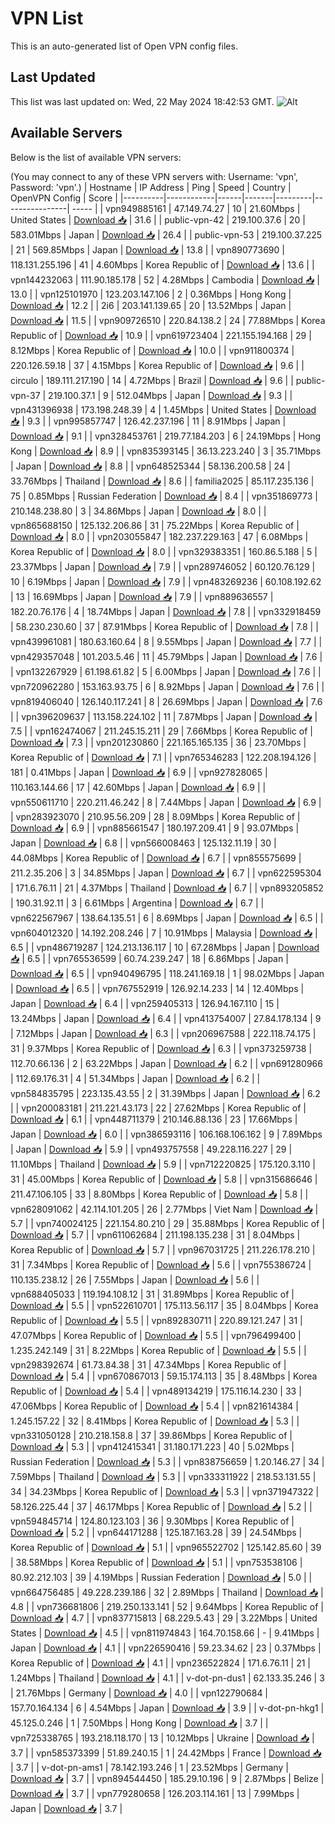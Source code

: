 # VPN List

This is an auto-generated list of Open VPN config files.

## Last Updated

This list was last updated on: Wed, 22 May 2024 18:42:53 GMT.
![Alt](https://repobeats.axiom.co/api/embed/186b98318ef1479477931607c1ad7d823f12451f.svg "Repobeats analytics image")

## Available Servers

Below is the list of available VPN servers:

(You may connect to any of these VPN servers with: Username: 'vpn', Password: 'vpn'.)
| Hostname | IP Address | Ping | Speed | Country | OpenVPN Config | Score |
|----------|------------|------|-------|---------|----------------| ----- |
| vpn949885161 | 47.149.74.27 | 10 | 21.60Mbps | United States | [Download 📥](./configs/server_0_US.ovpn) | 31.6 |
| public-vpn-42 | 219.100.37.6 | 20 | 583.01Mbps | Japan | [Download 📥](./configs/server_1_JP.ovpn) | 26.4 |
| public-vpn-53 | 219.100.37.225 | 21 | 569.85Mbps | Japan | [Download 📥](./configs/server_2_JP.ovpn) | 13.8 |
| vpn890773690 | 118.131.255.196 | 41 | 4.60Mbps | Korea Republic of | [Download 📥](./configs/server_3_KR.ovpn) | 13.6 |
| vpn144232063 | 111.90.185.178 | 52 | 4.28Mbps | Cambodia | [Download 📥](./configs/server_4_KH.ovpn) | 13.0 |
| vpn125101970 | 123.203.147.106 | 2 | 0.36Mbps | Hong Kong | [Download 📥](./configs/server_5_HK.ovpn) | 12.2 |
| 2i6 | 203.141.139.65 | 20 | 13.52Mbps | Japan | [Download 📥](./configs/server_6_JP.ovpn) | 11.5 |
| vpn909726510 | 220.84.138.2 | 24 | 77.88Mbps | Korea Republic of | [Download 📥](./configs/server_7_KR.ovpn) | 10.9 |
| vpn619723404 | 221.155.194.168 | 29 | 8.12Mbps | Korea Republic of | [Download 📥](./configs/server_8_KR.ovpn) | 10.0 |
| vpn911800374 | 220.126.59.18 | 37 | 4.15Mbps | Korea Republic of | [Download 📥](./configs/server_9_KR.ovpn) | 9.6 |
| circulo | 189.111.217.190 | 14 | 4.72Mbps | Brazil | [Download 📥](./configs/server_10_BR.ovpn) | 9.6 |
| public-vpn-37 | 219.100.37.1 | 9 | 512.04Mbps | Japan | [Download 📥](./configs/server_11_JP.ovpn) | 9.3 |
| vpn431396938 | 173.198.248.39 | 4 | 1.45Mbps | United States | [Download 📥](./configs/server_12_US.ovpn) | 9.3 |
| vpn995857747 | 126.42.237.196 | 11 | 8.91Mbps | Japan | [Download 📥](./configs/server_13_JP.ovpn) | 9.1 |
| vpn328453761 | 219.77.184.203 | 6 | 24.19Mbps | Hong Kong | [Download 📥](./configs/server_14_HK.ovpn) | 8.9 |
| vpn835393145 | 36.13.223.240 | 3 | 35.71Mbps | Japan | [Download 📥](./configs/server_15_JP.ovpn) | 8.8 |
| vpn648525344 | 58.136.200.58 | 24 | 33.76Mbps | Thailand | [Download 📥](./configs/server_16_TH.ovpn) | 8.6 |
| familia2025 | 85.117.235.136 | 75 | 0.85Mbps | Russian Federation | [Download 📥](./configs/server_17_RU.ovpn) | 8.4 |
| vpn351869773 | 210.148.238.80 | 3 | 34.86Mbps | Japan | [Download 📥](./configs/server_18_JP.ovpn) | 8.0 |
| vpn865688150 | 125.132.206.86 | 31 | 75.22Mbps | Korea Republic of | [Download 📥](./configs/server_19_KR.ovpn) | 8.0 |
| vpn203055847 | 182.237.229.163 | 47 | 6.08Mbps | Korea Republic of | [Download 📥](./configs/server_20_KR.ovpn) | 8.0 |
| vpn329383351 | 160.86.5.188 | 5 | 23.37Mbps | Japan | [Download 📥](./configs/server_21_JP.ovpn) | 7.9 |
| vpn289746052 | 60.120.76.129 | 10 | 6.19Mbps | Japan | [Download 📥](./configs/server_22_JP.ovpn) | 7.9 |
| vpn483269236 | 60.108.192.62 | 13 | 16.69Mbps | Japan | [Download 📥](./configs/server_23_JP.ovpn) | 7.9 |
| vpn889636557 | 182.20.76.176 | 4 | 18.74Mbps | Japan | [Download 📥](./configs/server_24_JP.ovpn) | 7.8 |
| vpn332918459 | 58.230.230.60 | 37 | 87.91Mbps | Korea Republic of | [Download 📥](./configs/server_25_KR.ovpn) | 7.8 |
| vpn439961081 | 180.63.160.64 | 8 | 9.55Mbps | Japan | [Download 📥](./configs/server_26_JP.ovpn) | 7.7 |
| vpn429357048 | 101.203.5.46 | 11 | 45.79Mbps | Japan | [Download 📥](./configs/server_27_JP.ovpn) | 7.6 |
| vpn132267929 | 61.198.61.82 | 5 | 6.00Mbps | Japan | [Download 📥](./configs/server_28_JP.ovpn) | 7.6 |
| vpn720962280 | 153.163.93.75 | 6 | 8.92Mbps | Japan | [Download 📥](./configs/server_29_JP.ovpn) | 7.6 |
| vpn819406040 | 126.140.117.241 | 8 | 26.69Mbps | Japan | [Download 📥](./configs/server_30_JP.ovpn) | 7.6 |
| vpn396209637 | 113.158.224.102 | 11 | 7.87Mbps | Japan | [Download 📥](./configs/server_31_JP.ovpn) | 7.5 |
| vpn162474067 | 211.245.15.211 | 29 | 7.66Mbps | Korea Republic of | [Download 📥](./configs/server_32_KR.ovpn) | 7.3 |
| vpn201230860 | 221.165.165.135 | 36 | 23.70Mbps | Korea Republic of | [Download 📥](./configs/server_33_KR.ovpn) | 7.1 |
| vpn765346283 | 122.208.194.126 | 181 | 0.41Mbps | Japan | [Download 📥](./configs/server_34_JP.ovpn) | 6.9 |
| vpn927828065 | 110.163.144.66 | 17 | 42.60Mbps | Japan | [Download 📥](./configs/server_35_JP.ovpn) | 6.9 |
| vpn550611710 | 220.211.46.242 | 8 | 7.44Mbps | Japan | [Download 📥](./configs/server_36_JP.ovpn) | 6.9 |
| vpn283923070 | 210.95.56.209 | 28 | 8.09Mbps | Korea Republic of | [Download 📥](./configs/server_37_KR.ovpn) | 6.9 |
| vpn885661547 | 180.197.209.41 | 9 | 93.07Mbps | Japan | [Download 📥](./configs/server_38_JP.ovpn) | 6.8 |
| vpn566008463 | 125.132.11.19 | 30 | 44.08Mbps | Korea Republic of | [Download 📥](./configs/server_39_KR.ovpn) | 6.7 |
| vpn855575699 | 211.2.35.206 | 3 | 34.85Mbps | Japan | [Download 📥](./configs/server_40_JP.ovpn) | 6.7 |
| vpn622595304 | 171.6.76.11 | 21 | 4.37Mbps | Thailand | [Download 📥](./configs/server_41_TH.ovpn) | 6.7 |
| vpn893205852 | 190.31.92.11 | 3 | 6.61Mbps | Argentina | [Download 📥](./configs/server_42_AR.ovpn) | 6.7 |
| vpn622567967 | 138.64.135.51 | 6 | 8.69Mbps | Japan | [Download 📥](./configs/server_43_JP.ovpn) | 6.5 |
| vpn604012320 | 14.192.208.246 | 7 | 10.91Mbps | Malaysia | [Download 📥](./configs/server_44_MY.ovpn) | 6.5 |
| vpn486719287 | 124.213.136.117 | 10 | 67.28Mbps | Japan | [Download 📥](./configs/server_45_JP.ovpn) | 6.5 |
| vpn765536599 | 60.74.239.247 | 18 | 6.86Mbps | Japan | [Download 📥](./configs/server_46_JP.ovpn) | 6.5 |
| vpn940496795 | 118.241.169.18 | 1 | 98.02Mbps | Japan | [Download 📥](./configs/server_47_JP.ovpn) | 6.5 |
| vpn767552919 | 126.92.14.233 | 14 | 12.40Mbps | Japan | [Download 📥](./configs/server_48_JP.ovpn) | 6.4 |
| vpn259405313 | 126.94.167.110 | 15 | 13.24Mbps | Japan | [Download 📥](./configs/server_49_JP.ovpn) | 6.4 |
| vpn413754007 | 27.84.178.134 | 9 | 7.12Mbps | Japan | [Download 📥](./configs/server_50_JP.ovpn) | 6.3 |
| vpn206967588 | 222.118.74.175 | 31 | 9.37Mbps | Korea Republic of | [Download 📥](./configs/server_51_KR.ovpn) | 6.3 |
| vpn373259738 | 112.70.66.136 | 2 | 63.22Mbps | Japan | [Download 📥](./configs/server_52_JP.ovpn) | 6.2 |
| vpn691280966 | 112.69.176.31 | 4 | 51.34Mbps | Japan | [Download 📥](./configs/server_53_JP.ovpn) | 6.2 |
| vpn584835795 | 223.135.43.55 | 2 | 31.39Mbps | Japan | [Download 📥](./configs/server_54_JP.ovpn) | 6.2 |
| vpn200083181 | 211.221.43.173 | 22 | 27.62Mbps | Korea Republic of | [Download 📥](./configs/server_55_KR.ovpn) | 6.1 |
| vpn448711379 | 210.146.88.136 | 23 | 17.66Mbps | Japan | [Download 📥](./configs/server_56_JP.ovpn) | 6.0 |
| vpn386593116 | 106.168.106.162 | 9 | 7.89Mbps | Japan | [Download 📥](./configs/server_57_JP.ovpn) | 5.9 |
| vpn493757558 | 49.228.116.227 | 29 | 11.10Mbps | Thailand | [Download 📥](./configs/server_58_TH.ovpn) | 5.9 |
| vpn712220825 | 175.120.3.110 | 31 | 45.00Mbps | Korea Republic of | [Download 📥](./configs/server_59_KR.ovpn) | 5.8 |
| vpn315686646 | 211.47.106.105 | 33 | 8.80Mbps | Korea Republic of | [Download 📥](./configs/server_60_KR.ovpn) | 5.8 |
| vpn628091062 | 42.114.101.205 | 26 | 2.77Mbps | Viet Nam | [Download 📥](./configs/server_61_VN.ovpn) | 5.7 |
| vpn740024125 | 221.154.80.210 | 29 | 35.88Mbps | Korea Republic of | [Download 📥](./configs/server_62_KR.ovpn) | 5.7 |
| vpn611062684 | 211.198.135.238 | 31 | 8.04Mbps | Korea Republic of | [Download 📥](./configs/server_63_KR.ovpn) | 5.7 |
| vpn967031725 | 211.226.178.210 | 31 | 7.34Mbps | Korea Republic of | [Download 📥](./configs/server_64_KR.ovpn) | 5.6 |
| vpn755386724 | 110.135.238.12 | 26 | 7.55Mbps | Japan | [Download 📥](./configs/server_65_JP.ovpn) | 5.6 |
| vpn688405033 | 119.194.108.12 | 31 | 31.89Mbps | Korea Republic of | [Download 📥](./configs/server_66_KR.ovpn) | 5.5 |
| vpn522610701 | 175.113.56.117 | 35 | 8.04Mbps | Korea Republic of | [Download 📥](./configs/server_67_KR.ovpn) | 5.5 |
| vpn892830711 | 220.89.121.247 | 31 | 47.07Mbps | Korea Republic of | [Download 📥](./configs/server_68_KR.ovpn) | 5.5 |
| vpn796499400 | 1.235.242.149 | 31 | 8.22Mbps | Korea Republic of | [Download 📥](./configs/server_69_KR.ovpn) | 5.5 |
| vpn298392674 | 61.73.84.38 | 31 | 47.34Mbps | Korea Republic of | [Download 📥](./configs/server_70_KR.ovpn) | 5.4 |
| vpn670867013 | 59.15.174.113 | 35 | 8.48Mbps | Korea Republic of | [Download 📥](./configs/server_71_KR.ovpn) | 5.4 |
| vpn489134219 | 175.116.14.230 | 33 | 47.06Mbps | Korea Republic of | [Download 📥](./configs/server_72_KR.ovpn) | 5.4 |
| vpn821614384 | 1.245.157.22 | 32 | 8.41Mbps | Korea Republic of | [Download 📥](./configs/server_73_KR.ovpn) | 5.3 |
| vpn331050128 | 210.218.158.8 | 37 | 39.86Mbps | Korea Republic of | [Download 📥](./configs/server_74_KR.ovpn) | 5.3 |
| vpn412415341 | 31.180.171.223 | 40 | 5.02Mbps | Russian Federation | [Download 📥](./configs/server_75_RU.ovpn) | 5.3 |
| vpn838756659 | 1.20.146.27 | 34 | 7.59Mbps | Thailand | [Download 📥](./configs/server_76_TH.ovpn) | 5.3 |
| vpn333311922 | 218.53.131.55 | 34 | 34.23Mbps | Korea Republic of | [Download 📥](./configs/server_77_KR.ovpn) | 5.3 |
| vpn371947322 | 58.126.225.44 | 37 | 46.17Mbps | Korea Republic of | [Download 📥](./configs/server_78_KR.ovpn) | 5.2 |
| vpn594845714 | 124.80.123.103 | 36 | 9.30Mbps | Korea Republic of | [Download 📥](./configs/server_79_KR.ovpn) | 5.2 |
| vpn644171288 | 125.187.163.28 | 39 | 24.54Mbps | Korea Republic of | [Download 📥](./configs/server_80_KR.ovpn) | 5.1 |
| vpn965522702 | 125.142.85.60 | 39 | 38.58Mbps | Korea Republic of | [Download 📥](./configs/server_81_KR.ovpn) | 5.1 |
| vpn753538106 | 80.92.212.103 | 39 | 4.19Mbps | Russian Federation | [Download 📥](./configs/server_82_RU.ovpn) | 5.0 |
| vpn664756485 | 49.228.239.186 | 32 | 2.89Mbps | Thailand | [Download 📥](./configs/server_83_TH.ovpn) | 4.8 |
| vpn736681806 | 219.250.133.141 | 52 | 9.64Mbps | Korea Republic of | [Download 📥](./configs/server_84_KR.ovpn) | 4.7 |
| vpn837715813 | 68.229.5.43 | 29 | 3.22Mbps | United States | [Download 📥](./configs/server_85_US.ovpn) | 4.5 |
| vpn811974843 | 164.70.158.66 | - | 9.41Mbps | Japan | [Download 📥](./configs/server_86_JP.ovpn) | 4.1 |
| vpn226590416 | 59.23.34.62 | 23 | 0.37Mbps | Korea Republic of | [Download 📥](./configs/server_87_KR.ovpn) | 4.1 |
| vpn236522824 | 171.6.76.11 | 21 | 1.24Mbps | Thailand | [Download 📥](./configs/server_88_TH.ovpn) | 4.1 |
| v-dot-pn-dus1 | 62.133.35.246 | 3 | 21.76Mbps | Germany | [Download 📥](./configs/server_89_DE.ovpn) | 4.0 |
| vpn122790684 | 157.70.164.134 | 6 | 4.54Mbps | Japan | [Download 📥](./configs/server_90_JP.ovpn) | 3.9 |
| v-dot-pn-hkg1 | 45.125.0.246 | 1 | 7.50Mbps | Hong Kong | [Download 📥](./configs/server_91_HK.ovpn) | 3.7 |
| vpn725338765 | 193.218.118.170 | 13 | 10.12Mbps | Ukraine | [Download 📥](./configs/server_92_UA.ovpn) | 3.7 |
| vpn585373399 | 51.89.240.15 | 1 | 24.42Mbps | France | [Download 📥](./configs/server_93_FR.ovpn) | 3.7 |
| v-dot-pn-ams1 | 78.142.193.246 | 1 | 23.52Mbps | Germany | [Download 📥](./configs/server_94_DE.ovpn) | 3.7 |
| vpn894544450 | 185.29.10.196 | 9 | 2.87Mbps | Belize | [Download 📥](./configs/server_95_BZ.ovpn) | 3.7 |
| vpn779280658 | 126.203.114.161 | 13 | 7.99Mbps | Japan | [Download 📥](./configs/server_96_JP.ovpn) | 3.7 |
